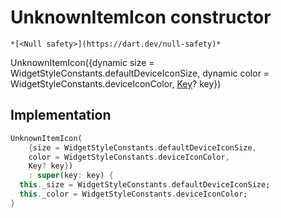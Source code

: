 


# UnknownItemIcon constructor




    *[<Null safety>](https://dart.dev/null-safety)*



UnknownItemIcon({dynamic size = WidgetStyleConstants.defaultDeviceIconSize, dynamic color = WidgetStyleConstants.deviceIconColor, [Key](https://api.flutter.dev/flutter/foundation/Key-class.html)? key})





## Implementation

```dart
UnknownItemIcon(
    {size = WidgetStyleConstants.defaultDeviceIconSize,
    color = WidgetStyleConstants.deviceIconColor,
    Key? key})
    : super(key: key) {
  this._size = WidgetStyleConstants.defaultDeviceIconSize;
  this._color = WidgetStyleConstants.deviceIconColor;
}
```







